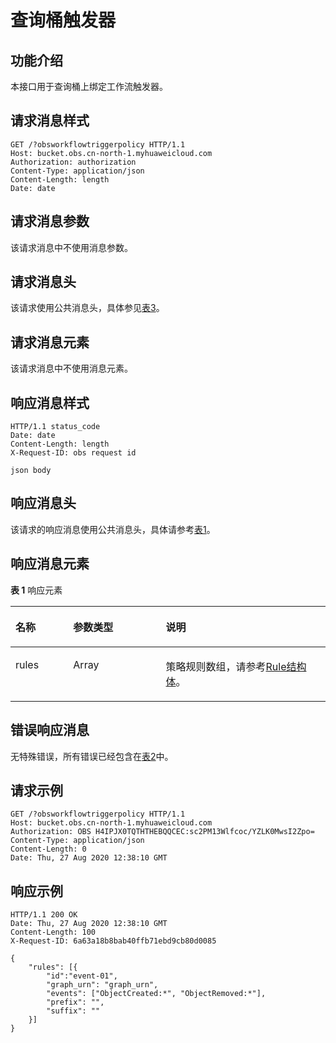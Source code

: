 # 查询桶触发器<a name="obs_04_0136"></a>

## 功能介绍<a name="section583694617498"></a>

本接口用于查询桶上绑定工作流触发器。

## 请求消息样式<a name="section927218449442"></a>

```
GET /?obsworkflowtriggerpolicy HTTP/1.1
Host: bucket.obs.cn-north-1.myhuaweicloud.com 
Authorization: authorization
Content-Type: application/json
Content-Length: length
Date: date
```

## 请求消息参数<a name="section9659630151013"></a>

该请求消息中不使用消息参数。

## 请求消息头<a name="section133343618101"></a>

该请求使用公共消息头，具体参见[表3](构造请求.md#table25197309)。

## 请求消息元素<a name="section165958394108"></a>

该请求消息中不使用消息元素。

## 响应消息样式<a name="section87391043111011"></a>

```
HTTP/1.1 status_code 
Date: date 
Content-Length: length 
X-Request-ID: obs request id

json body
```

## 响应消息头<a name="section9391100201119"></a>

该请求的响应消息使用公共消息头，具体请参考[表1](返回结果.md#d0e686)。

## 响应消息元素<a name="section1215624191118"></a>

**表 1**  响应元素

<a name="table6565174183715"></a>
<table><thead align="left"><tr id="row8565641203714"><th class="cellrowborder" valign="top" width="18.321832183218323%" id="mcps1.2.4.1.1"><p id="p2565134118375"><a name="p2565134118375"></a><a name="p2565134118375"></a>名称</p>
</th>
<th class="cellrowborder" valign="top" width="29.4029402940294%" id="mcps1.2.4.1.2"><p id="p65661416370"><a name="p65661416370"></a><a name="p65661416370"></a>参数类型</p>
</th>
<th class="cellrowborder" valign="top" width="52.275227522752274%" id="mcps1.2.4.1.3"><p id="p156616412371"><a name="p156616412371"></a><a name="p156616412371"></a>说明</p>
</th>
</tr>
</thead>
<tbody><tr id="row115661341153710"><td class="cellrowborder" valign="top" width="18.321832183218323%" headers="mcps1.2.4.1.1 "><p id="p2046717553247"><a name="p2046717553247"></a><a name="p2046717553247"></a>rules</p>
</td>
<td class="cellrowborder" valign="top" width="29.4029402940294%" headers="mcps1.2.4.1.2 "><p id="p1646719550247"><a name="p1646719550247"></a><a name="p1646719550247"></a>Array</p>
</td>
<td class="cellrowborder" valign="top" width="52.275227522752274%" headers="mcps1.2.4.1.3 "><p id="p17292220113412"><a name="p17292220113412"></a><a name="p17292220113412"></a>策略规则数组，请参考<a href="配置桶触发器.md#table11571195411306">Rule结构体</a>。</p>
</td>
</tr>
</tbody>
</table>

## 错误响应消息<a name="section1819102554616"></a>

无特殊错误，所有错误已经包含在[表2](错误码.md#d0e843)中。

## 请求示例<a name="section79914285111"></a>

```
GET /?obsworkflowtriggerpolicy HTTP/1.1
Host: bucket.obs.cn-north-1.myhuaweicloud.com 
Authorization: OBS H4IPJX0TQTHTHEBQQCEC:sc2PM13Wlfcoc/YZLK0MwsI2Zpo=
Content-Type: application/json
Content-Length: 0
Date: Thu, 27 Aug 2020 12:38:10 GMT
```

## 响应示例<a name="section16638145512305"></a>

```
HTTP/1.1 200 OK 
Date: Thu, 27 Aug 2020 12:38:10 GMT 
Content-Length: 100 
X-Request-ID: 6a63a18b8bab40ffb71ebd9cb80d0085

{
    "rules": [{
        "id":"event-01",
        "graph_urn": "graph_urn",
        "events": ["ObjectCreated:*", "ObjectRemoved:*"],
        "prefix": "",
        "suffix": ""
    }]
}
```


